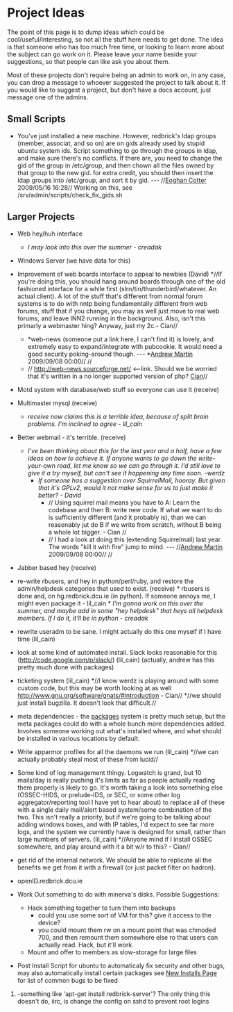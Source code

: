 # Project Ideas

The point of this page is to dump ideas which could be cool/useful/interesting, so not all the stuff here needs to get done. The idea is that someone who has too much free time, or looking to learn more about the subject can go work on it. Please leave your name beside your suggestions, so that people can like ask you about them.

Most of these projects don't require being an admin to work on, in any case, you can drop a message to whoever suggested the project to talk about it. If you would like to suggest a project, but don't have a docs account, just message one of the admins.

##  Small Scripts 


*  You've just installed a new machine. However, redbrick's ldap groups (member, associat, and so on) are on gids already used by stupid ubuntu system ids. Script something to go through the groups in ldap, and make sure there's no conflicts. If there are, you need to change the gid of the group in /etc/group, and then chown all the files owned by that group to the new gid. for extra credit, you should then insert the ldap groups into /etc/group, and sort it by gid.  --- //[Eoghan Cotter](johan@redbrick.dcu.ie) 2009/05/16 16:28// Working on this, see /srv/admin/scripts/check_fix_gids.sh
## Larger Projects

*  Web hey/huh interface
    * *I may look into this over the summer - creadak*

*  Windows Server (we have data for this)

*  Improvement of web boards interface to appeal to newbies (David)
     *//If you're doing this, you should hang around boards through one of the old fashioned interface for a while first (slrn/tin/thunderbird/whatever. An actual client). A lot of the stuff that's different from normal forum systems is to do with nntp being fundamentally different from web forums, stuff that if you change, you may as well just move to real web forums, and leave INN2 running in the background. Also, isn't this primarly a webmaster hing? Anyway, just my 2c.- Cian//
     * *web-news (someone put a link here, I can't find it) is lovely, and extremely easy to expand/integrate with pubcookie. It would need a good security poking-around though. --- *[Andrew Martin](werdz@redbrick.dcu.ie) 2009/09/08 00:00// //
     * // http://web-news.sourceforge.net/ <--link. Should we be worried that it's written in a no longer supported version of php? [Cian](lil_cain@redbrick.dcu.ie)//

*  Motd system with database/web stuff so everyone can use it (receive)

*  Multimaster mysql (receive)
     * *receive now claims this is a terrible idea, because of split brain problems. I'm inclined to agree - lil_cain*

*  Better webmail - it's terrible. (receive)
    * *I've been thinking about this for the last year and a half, have a few ideas on how to achieve it. If anyone wants to go down the write-your-own road, let me know so we can go through it. I'd still love to give it a try myself, but can't see it happening any time soon. -werdz*
      * *If someone has a suggestion over SquirrelMail, hooray. But given that it's GPLv2, would it not make sense for us to just make it better? - David*
         * // Using squirrel mail means you have to A: Learn the codebase and then B: write new code. If what we want to do is sufficiently different (and it probably is), than we can reasonably jut do B if we write from scratch, without B being a whole lot bigger. - Cian  //
         * // I had a look at doing this (extending Squirrelmail) last year. The words "kill it with fire" jump to mind.  --- //[Andrew Martin](werdz@redbrick.dcu.ie) 2009/09/08 00:00// //

*  Jabber based hey (receive)

*  re-write rbusers, and hey in python/perl/ruby, and restore the admin/helpdesk categories that used to exist. (receive)
        * rbusers is done and, on hg.redbrick.dcu.ie (in python). If someone annoys me, I might even package it - lil_cain
        * *I'm gonna work on this over the summer, and maybe add in some "hey helpdesk" that heys all helpdesk members. If I do it, it'll be in python - creadak*

*  rewrite useradm to be sane. I might actually do this one myself if I have time (lil_cain)

*  look at some kind of automated install. Slack looks reasonable for this (http://code.google.com/p/slack/) (lil_cain) (actually, andrew has this pretty much done with packages)

*  ticketing system (lil_cain)
     *//I know werdz is playing around with some custom code, but this may be worth looking at as well http://www.gnu.org/software/gnats/#introduction - Cian//
     *//we should just install bugzilla. It doesn't look that difficult.//

*  meta dependencies - the [packages](redbrick-apt) system is pretty much setup, but the meta packages could do with a whole bunch more dependencies added. Involves someone working out what's installed where, and what should be installed in various locations by default.

*  Write apparmor profiles for all the daemons we run (lil_cain)
       *//we can actually probably steal most of these from lucid//

*  Some kind of log management thingy. Logwatch is grand, but 10 mails/day is really pushing it's limits as far as people actually reading them properly is likely to go. It's worth taking a look into something else (OSSEC-HIDS, or prelude-IDS, or SEC, or some other log aggregator/reporting tool I have yet to hear about) to replace all of these with a single daily mail/alert based system/some combination of the two. This isn't really a priority, but if we're going to be talking about adding windows boxes, and with IP tables, I'd expect to see far more logs, and the system we currently have is designed for small, rather than large numbers of servers. (lil_cain)
     *//Anyone mind if I install OSSEC somewhere, and play around with it a bit w/r to this? - Cian//

*  get rid of the internal network. We should be able to replicate all the benefits we get from it with a firewall (or just packet filter on hadron).

*  openID.redbrick.dcu.ie

*  Work Out something to do with minerva's disks. Possible Suggestions:
     * Hack something together to turn them into backups
       * could you use some sort of VM for this? give it access to the device?
       * you could mount them rw on a mount point that was chmoded 700, and then remount them somewhere else ro that users can actually read. Hack, but it'll work.
     * Mount and offer to members as slow-storage for large files

*  Post Install Script for ubuntu to automaticaly fix security and other bugs, may also automatically install certain packages see [ New Installs Page](newinstalls) for list of common bugs to be fixed 
 1. -something like 'apt-get install redbrick-server'? The only thing this doesn't do, iirc, is change the config on sshd to prevent root logins
    
